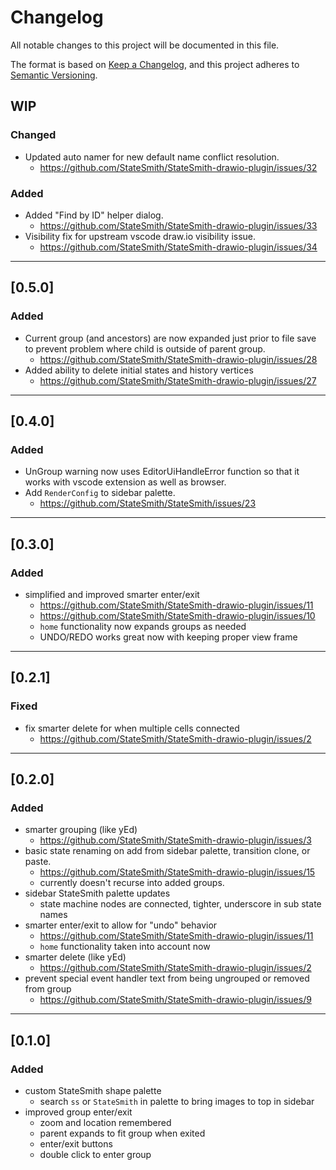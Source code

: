 # Changelog
All notable changes to this project will be documented in this file.

The format is based on [Keep a Changelog](https://keepachangelog.com/en/1.0.0/),
and this project adheres to [Semantic Versioning](https://semver.org/spec/v2.0.0.html).

## WIP
### Changed
- Updated auto namer for new default name conflict resolution.
    - https://github.com/StateSmith/StateSmith-drawio-plugin/issues/32
### Added
- Added "Find by ID" helper dialog.
    - https://github.com/StateSmith/StateSmith-drawio-plugin/issues/33
- Visibility fix for upstream vscode draw.io visibility issue.
    - https://github.com/StateSmith/StateSmith-drawio-plugin/issues/34

---

## [0.5.0]
### Added
- Current group (and ancestors) are now expanded just prior to file save to prevent problem where child is outside of parent group.
    - https://github.com/StateSmith/StateSmith-drawio-plugin/issues/28
- Added ability to delete initial states and history vertices
    - https://github.com/StateSmith/StateSmith-drawio-plugin/issues/27

---

## [0.4.0]
### Added
- UnGroup warning now uses EditorUiHandleError function so that it works with vscode extension as well as browser.
- Add `RenderConfig` to sidebar palette.
    - https://github.com/StateSmith/StateSmith/issues/23

---

## [0.3.0]
### Added
- simplified and improved smarter enter/exit
    - https://github.com/StateSmith/StateSmith-drawio-plugin/issues/11
    - https://github.com/StateSmith/StateSmith-drawio-plugin/issues/10
    - `home` functionality now expands groups as needed
    - UNDO/REDO works great now with keeping proper view frame

---

## [0.2.1]
### Fixed
- fix smarter delete for when multiple cells connected
    - https://github.com/StateSmith/StateSmith-drawio-plugin/issues/2

---

## [0.2.0]
### Added
- smarter grouping (like yEd)
    - https://github.com/StateSmith/StateSmith-drawio-plugin/issues/3
- basic state renaming on add from sidebar palette, transition clone, or paste.
    - https://github.com/StateSmith/StateSmith-drawio-plugin/issues/15
    - currently doesn't recurse into added groups.
- sidebar StateSmith palette updates
    - state machine nodes are connected, tighter, underscore in sub state names
- smarter enter/exit to allow for "undo" behavior
    - https://github.com/StateSmith/StateSmith-drawio-plugin/issues/11
    - `home` functionality taken into account now
- smarter delete (like yEd)
    - https://github.com/StateSmith/StateSmith-drawio-plugin/issues/2
- prevent special event handler text from being ungrouped or removed from group
    - https://github.com/StateSmith/StateSmith-drawio-plugin/issues/9

---

## [0.1.0]
### Added
- custom StateSmith shape palette
    - search `ss` or `StateSmith` in palette to bring images to top in sidebar
- improved group enter/exit
    - zoom and location remembered
    - parent expands to fit group when exited
    - enter/exit buttons
    - double click to enter group

